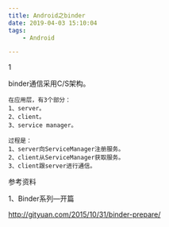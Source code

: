```yaml
---
title: Android之binder
date: 2019-04-03 15:10:04
tags:
	- Android

---
```




1

binder通信采用C/S架构。

```
在应用层，有3个部分：
1、server。
2、client。
3、service manager。

过程是：
1、server向ServiceManager注册服务。
2、client从ServiceManager获取服务。
3、client跟server进行通信。
```



参考资料

1、Binder系列—开篇

http://gityuan.com/2015/10/31/binder-prepare/